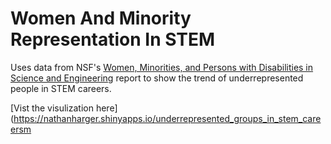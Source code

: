 # Women And Minority Representation In STEM
Uses data from NSF's [Women, Minorities, and Persons with Disabilities in Science and Engineering](https://www.nsf.gov/statistics/2017/nsf17310/data.cfm) report to show the trend of underrepresented people in STEM careers.

[Vist the visulization here](https://nathanharger.shinyapps.io/underrepresented_groups_in_stem_careersm
